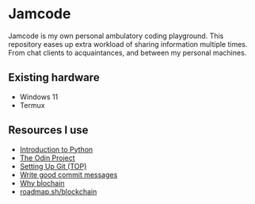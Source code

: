 # Jamcode

Jamcode is my own personal ambulatory coding playground. This repository eases up extra workload of sharing information multiple times.
From chat clients to acquaintances, and between my personal machines.

## Existing hardware

- Windows 11
- Termux

## Resources I use

- [Introduction to Python](http://introtopython.org)
- [The Odin Project](https://www.theodinproject.com/)
- [Setting Up Git (TOP)](https://www.theodinproject.com/lessons/foundations-setting-up-git)
- [Write good commit messages](https://cbea.ms/git-commit)
- [Why blochain](https://survey.stackoverflow.co/2022/#salary-canada)
- [roadmap.sh/blockchain](https://roadmap.sh/blockchain)
